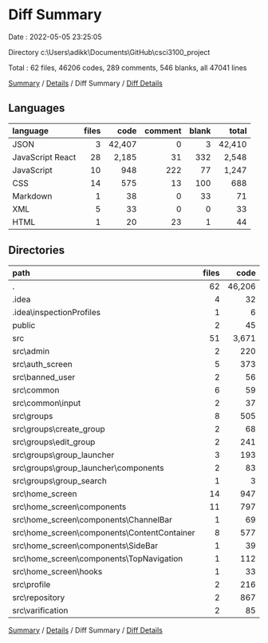 # Diff Summary

Date : 2022-05-05 23:25:05

Directory c:\Users\adikk\Documents\GitHub\csci3100_project

Total : 62 files,  46206 codes, 289 comments, 546 blanks, all 47041 lines

[Summary](results.md) / [Details](details.md) / Diff Summary / [Diff Details](diff-details.md)

## Languages
| language | files | code | comment | blank | total |
| :--- | ---: | ---: | ---: | ---: | ---: |
| JSON | 3 | 42,407 | 0 | 3 | 42,410 |
| JavaScript React | 28 | 2,185 | 31 | 332 | 2,548 |
| JavaScript | 10 | 948 | 222 | 77 | 1,247 |
| CSS | 14 | 575 | 13 | 100 | 688 |
| Markdown | 1 | 38 | 0 | 33 | 71 |
| XML | 5 | 33 | 0 | 0 | 33 |
| HTML | 1 | 20 | 23 | 1 | 44 |

## Directories
| path | files | code | comment | blank | total |
| :--- | ---: | ---: | ---: | ---: | ---: |
| . | 62 | 46,206 | 289 | 546 | 47,041 |
| .idea | 4 | 32 | 0 | 0 | 32 |
| .idea\inspectionProfiles | 1 | 6 | 0 | 0 | 6 |
| public | 2 | 45 | 23 | 2 | 70 |
| src | 51 | 3,671 | 266 | 507 | 4,444 |
| src\admin | 2 | 220 | 0 | 30 | 250 |
| src\auth_screen | 5 | 373 | 0 | 40 | 413 |
| src\banned_user | 2 | 56 | 0 | 10 | 66 |
| src\common | 6 | 59 | 12 | 8 | 79 |
| src\common\input | 2 | 37 | 0 | 4 | 41 |
| src\groups | 8 | 505 | 7 | 80 | 592 |
| src\groups\create_group | 2 | 68 | 0 | 11 | 79 |
| src\groups\edit_group | 2 | 241 | 7 | 36 | 284 |
| src\groups\group_launcher | 3 | 193 | 0 | 31 | 224 |
| src\groups\group_launcher\components | 2 | 83 | 0 | 9 | 92 |
| src\groups\group_search | 1 | 3 | 0 | 2 | 5 |
| src\home_screen | 14 | 947 | 20 | 166 | 1,133 |
| src\home_screen\components | 11 | 797 | 19 | 118 | 934 |
| src\home_screen\components\ChannelBar | 1 | 69 | 1 | 10 | 80 |
| src\home_screen\components\ContentContainer | 8 | 577 | 17 | 82 | 676 |
| src\home_screen\components\SideBar | 1 | 39 | 1 | 12 | 52 |
| src\home_screen\components\TopNavigation | 1 | 112 | 0 | 14 | 126 |
| src\home_screen\hooks | 1 | 33 | 0 | 10 | 43 |
| src\profile | 2 | 216 | 5 | 32 | 253 |
| src\repository | 2 | 867 | 218 | 62 | 1,147 |
| src\varification | 2 | 85 | 0 | 12 | 97 |

[Summary](results.md) / [Details](details.md) / Diff Summary / [Diff Details](diff-details.md)